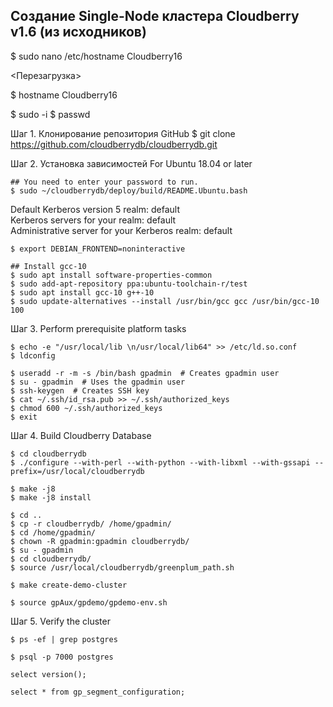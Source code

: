## Создание Single-Node кластера Cloudberry v1.6 (из исходников) ##
   
$ sudo nano /etc/hostname
Cloudberry16

<Перезагрузка>

$ hostname
Cloudberry16

$ sudo -i
$ passwd

Шаг 1. Клонирование репозитория GitHub
$ git clone https://github.com/cloudberrydb/cloudberrydb.git

Шаг 2. Установка зависимостей
For Ubuntu 18.04 or later   
```
## You need to enter your password to run.
$ sudo ~/cloudberrydb/deploy/build/README.Ubuntu.bash
```
Default Kerberos version 5 realm: default   
Kerberos servers for your realm: default   
Administrative server for your Kerberos realm: default   
   
```
$ export DEBIAN_FRONTEND=noninteractive
```
```   
## Install gcc-10
$ sudo apt install software-properties-common
$ sudo add-apt-repository ppa:ubuntu-toolchain-r/test
$ sudo apt install gcc-10 g++-10
$ sudo update-alternatives --install /usr/bin/gcc gcc /usr/bin/gcc-10 100
```
   
Шаг 3. Perform prerequisite platform tasks
```
$ echo -e "/usr/local/lib \n/usr/local/lib64" >> /etc/ld.so.conf
$ ldconfig
```
```
$ useradd -r -m -s /bin/bash gpadmin  # Creates gpadmin user
$ su - gpadmin  # Uses the gpadmin user
$ ssh-keygen  # Creates SSH key
$ cat ~/.ssh/id_rsa.pub >> ~/.ssh/authorized_keys
$ chmod 600 ~/.ssh/authorized_keys 
$ exit
```
   
Шаг 4. Build Cloudberry Database
```
$ cd cloudberrydb
$ ./configure --with-perl --with-python --with-libxml --with-gssapi --prefix=/usr/local/cloudberrydb
```
```
$ make -j8
$ make -j8 install
```
```
$ cd ..
$ cp -r cloudberrydb/ /home/gpadmin/
$ cd /home/gpadmin/
$ chown -R gpadmin:gpadmin cloudberrydb/
$ su - gpadmin
$ cd cloudberrydb/
$ source /usr/local/cloudberrydb/greenplum_path.sh
```
```
$ make create-demo-cluster
```
```
$ source gpAux/gpdemo/gpdemo-env.sh
```
   
Шаг 5. Verify the cluster
```
$ ps -ef | grep postgres
```
```
$ psql -p 7000 postgres
```
```
select version();
```
```
select * from gp_segment_configuration;
```
   













